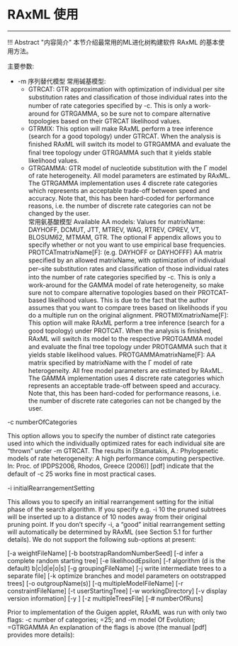 # RAxML 使用



---

!!! Abstract "内容简介"
    本节介绍最常用的ML进化树构建软件 RAxML 的基本使用方法。


主要参数:

- -m 序列替代模型
  常用碱基模型:  
  * GTRCAT: GTR approximation with optimization of individual per site substitution rates and classiﬁcation of those individual rates into the number of rate categories speciﬁed by -c. This is only a work-around for GTRGAMMA, so be sure not to compare alternative topologies based on their GTRCAT likelihood values.
  * GTRMIX: This option will make RAxML perform a tree inference (search for a good topology) under GTRCAT. When the analysis is ﬁnished RAxML will switch its model to GTRGAMMA and evaluate the ﬁnal tree topology under GTRGAMMA such that it yields stable likelihood values.
  * GTRGAMMA: GTR model of nucleotide substitution with the Γ model of rate heterogeneity. All model parameters are estimated by RAxML. The GTRGAMMA implementation uses 4 discrete rate categories which represents an acceptable trade-off between speed and accuracy. Note that, this has been hard-coded for performance reasons, i.e. the number of discrete rate categories can not be changed by the user.  
  常用氨基酸模型
Available AA models: Values for matrixName: DAYHOFF, DCMUT, JTT, MTREV, WAG, RTREV, CPREV, VT, BLOSUM62, MTMAM, GTR. The optional F appendix allows you to  specify whether or not  you want to use empirical base frequencies.
PROTCATmatrixName[F]: (e.g. DAYHOFF or DAYHOFFF) AA matrix speciﬁed by an allowed matrixName, with optimization of individual per–site substitution rates and classiﬁcation of those individual rates into the number of rate categories speciﬁed by -c. This is only a work-around for the GAMMA model of rate heterogeneity, so make sure not to compare alternative topologies based on their PROTCAT-based likelihood values. This is due to the fact that the author assumes that you want to compare trees based on likelihoods if you do a multiple run on the original alignment.
PROTMIXmatrixName[F]: This option will make RAxML perform a tree inference (search for a good topology) under PROTCAT. When the analysis is ﬁnished, RAxML will switch its model to the respective PROTGAMMA model and evaluate the ﬁnal tree topology under PROTGAMMA such that it yields stable likelihood values.
PROTGAMMAmatrixName[F]: AA matrix speciﬁed by matrixName with the  Γ model of rate heterogeneity. All free model parameters are estimated by RAxML. The GAMMA implementation uses 4 discrete rate categories which represents an acceptable trade-off between speed and accuracy. Note that, this has been hard-coded for performance reasons,  i.e. the number of discrete rate categories can not be changed by the user.

-c numberOfCategories

This  option allows you to specify the number of distinct rate categories used into  which the individually optimized rates for each individual site are “thrown”  under -m GTRCAT. The results in [Stamatakis, A.: Phylogenetic models of rate heterogeneity: A high performance computing perspective. In: Proc. of IPDPS2006, Rhodos, Greece (2006)] [pdf] indicate that the default  of -c 25 works ﬁne in most practical cases.


-i initialRearrangementSetting

This allows you to specify an initial rearrangement setting for the initial phase of the search algorithm. If you specify e.g. -i 10 the pruned subtrees will be inserted up to a distance of 10 nodes away from their original pruning point. If you don’t specify -i, a “good” initial rearrangement setting will automatically be determined by RAxML (see Section 5.1 for further details).
We do not support the following sub-options at present:

[-a weightFileName]
[-b bootstrapRandomNumberSeed]
[-d infer a complete random starting tree]
[-e likelihoodEpsilon]
[-f algorithm (d is the default) b|c|d|e|o|s] [-g groupingFileName]
[-j write intermediate trees to a separate file]
[-k optimize branches and model parameters on ootstrapped trees]
[-o outgroupName(s)] [-q multipleModelFileName]
[-r constraintFileName]
[-t userStartingTree]
[-w workingDirectory]
[-v display version information]
[-y ]
[-z multipleTreesFile]
[-# numberOfRuns]

Prior to implementation of the Guigen applet, RAxML was run with only two flags:
-c number of categories; =25; and -m model Of Evolution; =GTRGAMMA
An explanation of the flags is above (the manual [pdf] provides  more details):
